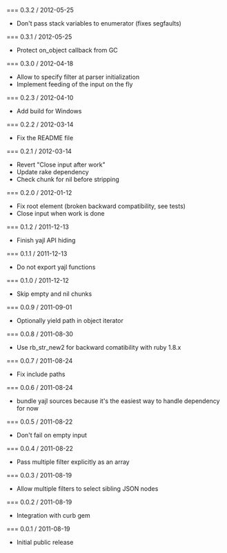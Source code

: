 === 0.3.2 / 2012-05-25

* Don't pass stack variables to enumerator (fixes segfaults)

=== 0.3.1 / 2012-05-25

* Protect on_object callback from GC

=== 0.3.0 / 2012-04-18

* Allow to specify filter at parser initialization
* Implement feeding of the input on the fly

=== 0.2.3 / 2012-04-10

* Add build for Windows

=== 0.2.2 / 2012-03-14

* Fix the README file

=== 0.2.1 / 2012-03-14

* Revert "Close input after work"
* Update rake dependency
* Check chunk for nil before stripping

=== 0.2.0 / 2012-01-12

* Fix root element (broken backward compatibility, see tests)
* Close input when work is done

=== 0.1.2 / 2011-12-13

* Finish yajl API hiding

=== 0.1.1 / 2011-12-13

* Do not export yajl functions

=== 0.1.0 / 2011-12-12

* Skip empty and nil chunks

=== 0.0.9 / 2011-09-01

* Optionally yield path in object iterator

=== 0.0.8 / 2011-08-30

* Use rb_str_new2 for backward comatibility with ruby 1.8.x

=== 0.0.7 / 2011-08-24

* Fix include paths

=== 0.0.6 / 2011-08-24

* bundle yajl sources because it's the easiest way to handle dependency
  for now

=== 0.0.5 / 2011-08-22

* Don't fail on empty input

=== 0.0.4 / 2011-08-22

* Pass multiple filter explicitly as an array

=== 0.0.3 / 2011-08-19

* Allow multiple filters to select sibling JSON nodes

=== 0.0.2 / 2011-08-19

* Integration with curb gem

=== 0.0.1 / 2011-08-19

* Initial public release
